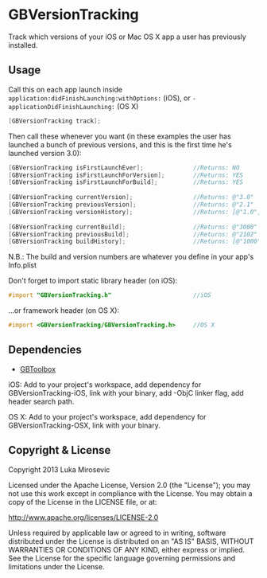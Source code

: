 GBVersionTracking
============

Track which versions of your iOS or Mac OS X app a user has previously installed.

Usage
------------

Call this on each app launch inside `application:didFinishLaunching:withOptions:` (iOS), or `-applicationDidFinishLaunching:` (OS X)

```objective-c
[GBVersionTracking track];
```

Then call these whenever you want (in these examples the user has launched a bunch of previous versions, and this is the first time he's launched version 3.0):

```objective-c
[GBVersionTracking isFirstLaunchEver];				//Returns: NO
[GBVersionTracking isFirstLaunchForVersion];		//Returns: YES
[GBVersionTracking isFirstLaunchForBuild];			//Returns: YES
 
[GBVersionTracking currentVersion];					//Returns: @"3.0"
[GBVersionTracking previousVersion];				//Returns: @"2.1"
[GBVersionTracking versionHistory];					//Returns: [@"1.0", @"2.0", @"2.1", @"3.0"]
 
[GBVersionTracking currentBuild];					//Returns: @"3000"
[GBVersionTracking previousBuild];					//Returns: @"2102"
[GBVersionTracking buildHistory];					//Returns: [@"1000", @"2043", @"2107", @"3004"]
 ```

N.B.: The build and version numbers are whatever you define in your app's Info.plist

Don't forget to import static library header (on iOS):

```objective-c
#import "GBVersionTracking.h" 						//iOS
```

...or framework header (on OS X):

```objective-c
#import <GBVersionTracking/GBVersionTracking.h> 	//OS X
```

Dependencies
------------

* [GBToolbox](https://github.com/lmirosevic/GBToolbox)

iOS: Add to your project's workspace, add dependency for GBVersionTracking-iOS, link with your binary, add -ObjC linker flag, add header search path.

OS X: Add to your project's workspace, add dependency for GBVersionTracking-OSX, link with your binary.

Copyright & License
------------

Copyright 2013 Luka Mirosevic

Licensed under the Apache License, Version 2.0 (the "License"); you may not use this work except in compliance with the License. You may obtain a copy of the License in the LICENSE file, or at:

http://www.apache.org/licenses/LICENSE-2.0

Unless required by applicable law or agreed to in writing, software distributed under the License is distributed on an "AS IS" BASIS, WITHOUT WARRANTIES OR CONDITIONS OF ANY KIND, either express or implied. See the License for the specific language governing permissions and limitations under the License.